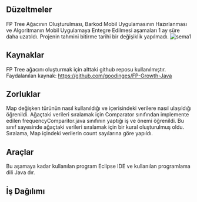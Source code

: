 ## Düzeltmeler

FP Tree Ağacının Oluşturulması, Barkod Mobil Uygulamasının Hazırlanması ve Algoritmanın Mobil Uygulamaya Entegre Edilmesi aşamaları 1 ay süre daha uzatıldı. Projenin tahmini bitirme tarihi bir değişiklik yapılmadı. 
![sema1](https://i.hizliresim.com/V7s5hr.png)

## Kaynaklar
FP Tree ağacını oluşturmak için alttaki github reposu kullanılmıştır.
Faydalanılan kaynak: https://github.com/goodinges/FP-Growth-Java 

## Zorluklar
Map değişken türünün nasıl kullanıldığı ve içerisindeki verilere nasıl ulaşıldığı öğrenildi. Ağaçtaki verileri sıralamak için Comparator sınıfından implemente edilen frequencyComparitor.java sınıfının yaptığı iş ve önemi öğrenildi. Bu sınıf sayesinde ağaçtaki verileri sıralamak için bir kural oluşturulmuş oldu. Sıralama, Map içindeki verilerin count sayılarına göre yapıldı.

## Araçlar
Bu aşamaya kadar kullanılan program Eclipse IDE ve kullanılan programlama dili Java dır.

## İş Dağılımı

